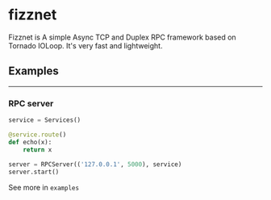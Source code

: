 # fizznet

Fizznet is A simple Async TCP and Duplex RPC framework based on Tornado IOLoop. It's very fast and lightweight.
## Examples
--------

### RPC server
```python
service = Services()

@service.route()
def echo(x):
    return x
    
server = RPCServer(('127.0.0.1', 5000), service)
server.start()
```
See more in `examples`
